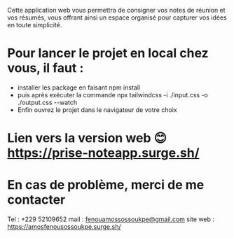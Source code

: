 Cette application web vous permettra de consigner vos notes de réunion et vos résumés, vous offrant ainsi un espace organisé pour capturer vos idées en toute simplicité.

# Pour lancer le projet en local chez vous, il faut :
- installer les package en faisant npm install
- puis après exécuter la commande npx tailwindcss -i ./input.css -o ./output.css --watch
- Enfin ouvrez le projet dans le navigateur de votre choix

# Lien vers la version web 😊 https://prise-noteapp.surge.sh/

# En cas de problème, merci de me contacter 

Tel : +229 52109652
mail : fenouamossossoukpe@gmail.com
site web : https://amosfenousossoukpe.surge.sh/
